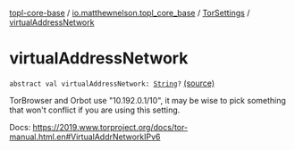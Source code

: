 [topl-core-base](../../index.md) / [io.matthewnelson.topl_core_base](../index.md) / [TorSettings](index.md) / [virtualAddressNetwork](./virtual-address-network.md)

# virtualAddressNetwork

`abstract val virtualAddressNetwork: `[`String`](https://kotlinlang.org/api/latest/jvm/stdlib/kotlin/-string/index.html)`?` [(source)](https://github.com/05nelsonm/TorOnionProxyLibrary-Android/blob/master/topl-core-base/src/main/java/io/matthewnelson/topl_core_base/TorSettings.kt#L280)

TorBrowser and Orbot use "10.192.0.1/10", it may be wise to pick something
that won't conflict if you are using this setting.

Docs: https://2019.www.torproject.org/docs/tor-manual.html.en#VirtualAddrNetworkIPv6

